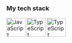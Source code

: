 ### My tech stack

<img align="left" src="https://th.bing.com/th/id/OIP.fxMFAWgcs9ASnyZoIMeLJAHaHa?pid=ImgDet&rs=1" alt="JavaScript" width="50" height="50">
<img align="left" src="https://th.bing.com/th/id/OIP.vWi4WI98R10b24-5WI-mKQHaHa?pid=ImgDet&rs=1" alt="TypeScript" width="50" height="50">
<img align="left" src="https://th.bing.com/th/id/OIP.JzMKygYxjaVL4OWIIl7sXgHaIb?pid=ImgDet&rs=1" alt="TypeScript" width="50" height="50">
